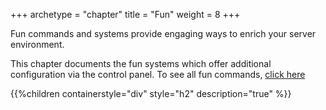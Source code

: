 +++
archetype = "chapter"
title = "Fun"
weight = 8
+++

Fun commands and systems provide engaging ways to enrich your server environment.

This chapter documents the fun systems which offer additional configuration via the control panel. To see all fun
commands, [click here](/commands/all-commands#fun)

{{%children containerstyle="div" style="h2" description="true" %}}

